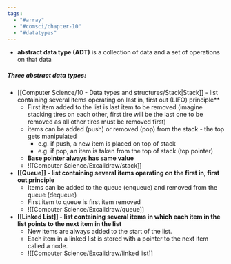 ```yaml
---
tags:
  - "#array"
  - "#comsci/chapter-10"
  - "#datatypes"
---
```

- **abstract data type (ADT)** is a collection of data and a set of operations on that data

##### Three abstract data types:
- [[Computer Science/10 - Data types and structures/Stack|Stack]] - list containing several items operating on last in, first out (LIFO) principle**
	- First item added to the list is last item to be removed (imagine stacking tires on each other, first tire will be the last one to be removed as all other tires must be removed first)
	- items can be added (push) or removed (pop) from the stack - the top gets manipulated
		- e.g. if push, a new item is placed on top of stack
		- e.g. if pop, an item is taken from the top of stack (top pointer)
	- **Base pointer always has same value**
	- ![[Computer Science/Excalidraw/stack]]
- **[[Queue]] - list containing several items operating on the first in, first out principle**
	- Items can be added to the queue (enqueue) and removed from the queue (dequeue)
	- First item to queue is first item removed
	- ![[Computer Science/Excalidraw/queue]]
- **[[Linked List]] - list containing several items in which each item in the list points to the next item in the list**
	- New items are always added to the start of the list. 
	- Each item in a linked list is stored with a pointer to the next item called a node.
	- ![[Computer Science/Excalidraw/linked list]]